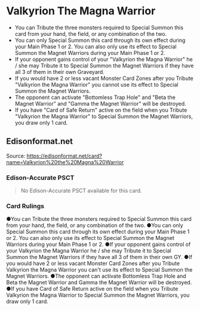 # Valkyrion The Magna Warrior

*   You can Tribute the three monsters required to Special Summon this card from your hand, the field, or any combination of the two.
*   You can only Special Summon this card through its own effect during your Main Phase 1 or 2. You can also only use its effect to Special Summon the Magnet Warriors during your Main Phase 1 or 2.
*   If your opponent gains control of your "Valkyrion the Magna Warrior" he / she may Tribute it to Special Summon the Magnet Warriors if they have all 3 of them in their own Graveyard.
*   If you would have 2 or less vacant Monster Card Zones after you Tribute "Valkyrion the Magna Warrior" you cannot use its effect to Special Summon the Magnet Warriors.
*   The opponent can activate "Bottomless Trap Hole" and "Beta the Magnet Warrior" and "Gamma the Magnet Warrior" will be destroyed.
*   If you have "Card of Safe Return" active on the field when you Tribute "Valkyrion the Magna Warrior" to Special Summon the Magnet Warriors, you draw only 1 card.

## Edisonformat.net

Source: https://edisonformat.net/card?name=Valkyrion%20the%20Magna%20Warrior

### Edison-Accurate PSCT

> No Edison-Accurate PSCT available for this card.

### Card Rulings

●You can Tribute the three monsters required to Special Summon this card from your hand, the field, or any combination of the two.
●You can only Special Summon this card through its own effect during your Main Phase 1 or 2. You can also only use its effect to Special Summon the Magnet Warriors during your Main Phase 1 or 2.
●If your opponent gains control of your Valkyrion the Magna Warrior he / she may Tribute it to Special Summon the Magnet Warriors if they have all 3 of them in their own GY.
●If you would have 2 or less vacant Monster Card Zones after you Tribute Valkyrion the Magna Warrior you can't use its effect to Special Summon the Magnet Warriors.
●The opponent can activate Bottomless Trap Hole and Beta the Magnet Warrior and Gamma the Magnet Warrior will be destroyed.
●If you have Card of Safe Return active on the field when you Tribute Valkyrion the Magna Warrior to Special Summon the Magnet Warriors, you draw only 1 card.
            